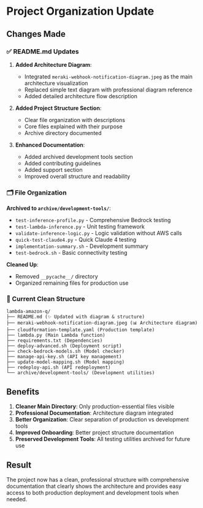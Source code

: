 # Project Organization Update

## Changes Made

### ✅ README.md Updates

1. **Added Architecture Diagram**: 
   - Integrated `meraki-webhook-notification-diagram.jpeg` as the main architecture visualization
   - Replaced simple text diagram with professional diagram reference
   - Added detailed architecture flow description

2. **Added Project Structure Section**:
   - Clear file organization with descriptions
   - Core files explained with their purpose
   - Archive directory documented

3. **Enhanced Documentation**:
   - Added archived development tools section
   - Added contributing guidelines
   - Added support section
   - Improved overall structure and readability

### 🗂️ File Organization

**Archived to `archive/development-tools/`**:
- `test-inference-profile.py` - Comprehensive Bedrock testing
- `test-lambda-inference.py` - Unit testing framework
- `validate-inference-logic.py` - Logic validation without AWS calls
- `quick-test-claude4.py` - Quick Claude 4 testing
- `implementation-summary.sh` - Development summary
- `test-bedrock.sh` - Basic connectivity testing

**Cleaned Up**:
- Removed `__pycache__/` directory
- Organized remaining files for production use

### 📁 Current Clean Structure

```
lambda-amazon-q/
├── README.md (✨ Updated with diagram & structure)
├── meraki-webhook-notification-diagram.jpeg (📊 Architecture diagram)
├── cloudformation-template.yaml (Production template)
├── lambda.py (Main Lambda function)
├── requirements.txt (Dependencies)
├── deploy-advanced.sh (Deployment script)
├── check-bedrock-models.sh (Model checker)
├── manage-api-key.sh (API key management)
├── update-model-mapping.sh (Model mapping)
├── redeploy-api.sh (API redeployment)
└── archive/development-tools/ (Development utilities)
```

## Benefits

1. **Cleaner Main Directory**: Only production-essential files visible
2. **Professional Documentation**: Architecture diagram integrated
3. **Better Organization**: Clear separation of production vs development tools
4. **Improved Onboarding**: Better project structure documentation
5. **Preserved Development Tools**: All testing utilities archived for future use

## Result

The project now has a clean, professional structure with comprehensive documentation that clearly shows the architecture and provides easy access to both production deployment and development tools when needed.
